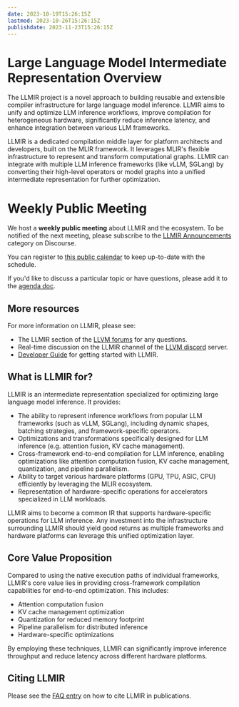 ```yaml
---
date: 2023-10-19T15:26:15Z
lastmod: 2023-10-26T15:26:15Z
publishdate: 2023-11-23T15:26:15Z
---
```


# Large Language Model Intermediate Representation Overview

The LLMIR project is a novel approach to building reusable and extensible
compiler infrastructure for large language model inference. LLMIR aims to unify and optimize 
LLM inference workflows, improve compilation for heterogeneous hardware, significantly reduce 
inference latency, and enhance integration between various LLM frameworks.

LLMIR is a dedicated compilation middle layer for platform architects and developers, built on 
the MLIR framework. It leverages MLIR's flexible infrastructure to represent and transform 
computational graphs. LLMIR can integrate with multiple LLM inference frameworks (like vLLM, SGLang) 
by converting their high-level operators or model graphs into a unified intermediate representation 
for further optimization.

# Weekly Public Meeting

We host a **weekly public meeting** about LLMIR and the ecosystem.
To be notified of the next meeting, please subscribe to the
[LLMIR Announcements](https://discourse.llvm.org/c/llmir/llmir-announcements/44)
category on Discourse.

You can register to [this public calendar](https://calendar.google.com/calendar/u/0?cid=N2EzMDU3NTBjMjkzYWU5MTY5NGNlMmQ3YjJlN2JjNWEyYjViNjg1NTRmODcxOWZiOTU1MmIzNGQxYjkwNGJkZEBncm91cC5jYWxlbmRhci5nb29nbGUuY29t)
to keep up-to-date with the schedule.

If you'd like to discuss a particular topic or have questions, please add it to the
[agenda doc](https://docs.google.com/document/d/1y2YlcOVMPocQjSFi3X6gYGRjA0onyqr41ilXji10phw/edit#).

## More resources

For more information on LLMIR, please see:

*   The LLMIR section of the [LLVM forums](https://llvm.discourse.group/c/llmir/31) for any questions.
*   Real-time discussion on the LLMIR channel of the [LLVM discord](https://discord.gg/xS7Z362) server.
*   [Developer Guide](/getting_started/DeveloperGuide/) for getting started with LLMIR.

## What is LLMIR for?

LLMIR is an intermediate representation specialized for optimizing large language model inference. It provides:

*   The ability to represent inference workflows from popular LLM frameworks (such as vLLM, SGLang), including
    dynamic shapes, batching strategies, and framework-specific operators.
*   Optimizations and transformations specifically designed for LLM inference (e.g. attention fusion, KV cache management).
*   Cross-framework end-to-end compilation for LLM inference, enabling optimizations like attention computation fusion,
    KV cache management, quantization, and pipeline parallelism.
*   Ability to target various hardware platforms (GPU, TPU, ASIC, CPU) efficiently by leveraging the MLIR ecosystem.
*   Representation of hardware-specific operations for accelerators specialized in LLM workloads.

LLMIR aims to become a common IR that supports hardware-specific operations for LLM inference. Any investment into 
the infrastructure surrounding LLMIR should yield good returns as multiple frameworks and hardware platforms can 
leverage this unified optimization layer.

## Core Value Proposition

Compared to using the native execution paths of individual frameworks, LLMIR's core value lies in providing cross-framework
compilation capabilities for end-to-end optimization. This includes:

* Attention computation fusion
* KV cache management optimization
* Quantization for reduced memory footprint
* Pipeline parallelism for distributed inference
* Hardware-specific optimizations

By employing these techniques, LLMIR can significantly improve inference throughput and reduce latency across different
hardware platforms.

## Citing LLMIR

Please see the [FAQ
entry](https://llmir.llvm.org/getting_started/Faq/#how-to-refer-to-llmir-in-publications-is-there-an-accompanying-paper)
on how to cite LLMIR in publications.
